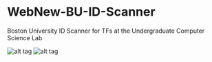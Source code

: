 WebNew-BU-ID-Scanner
====================

Boston University ID Scanner for TFs at the Undergraduate Computer Science Lab


![alt tag](https://raw.githubusercontent.com/hirokiosame/WebNew-BU-ID-Scanner/master/images/scan.png)
![alt tag](https://raw.githubusercontent.com/hirokiosame/WebNew-BU-ID-Scanner/master/images/approval.png)